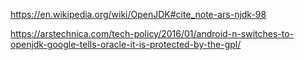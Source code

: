 https://en.wikipedia.org/wiki/OpenJDK#cite_note-ars-njdk-98

https://arstechnica.com/tech-policy/2016/01/android-n-switches-to-openjdk-google-tells-oracle-it-is-protected-by-the-gpl/
